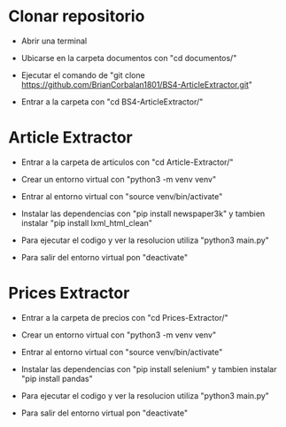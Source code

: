 # Clonar repositorio

- Abrir una terminal

- Ubicarse en la carpeta documentos con "cd documentos/"

- Ejecutar el comando de "git clone https://github.com/BrianCorbalan1801/BS4-ArticleExtractor.git"

- Entrar a la carpeta con "cd BS4-ArticleExtractor/"

# Article Extractor

- Entrar a la carpeta de articulos con "cd Article-Extractor/"

- Crear un entorno virtual con "python3 -m venv venv"

- Entrar al entorno virtual con "source venv/bin/activate"

- Instalar las dependencias con "pip install newspaper3k" y tambien instalar "pip install lxml_html_clean"

- Para ejecutar el codigo y ver la resolucion utiliza "python3 main.py"

- Para salir del entorno virtual pon "deactivate"

# Prices Extractor

- Entrar a la carpeta de precios con "cd Prices-Extractor/"

- Crear un entorno virtual con "python3 -m venv venv"

- Entrar al entorno virtual con "source venv/bin/activate"

- Instalar las dependencias con "pip install selenium" y tambien instalar "pip install pandas"

- Para ejecutar el codigo y ver la resolucion utiliza "python3 main.py"

- Para salir del entorno virtual pon "deactivate"
